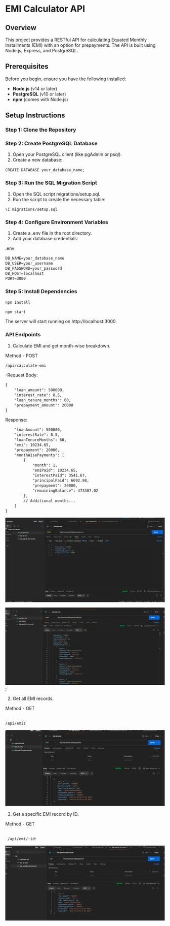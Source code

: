 # EMI Calculator API

## Overview

This project provides a RESTful API for calculating Equated Monthly Installments (EMI) with an option for prepayments. The API is built using Node.js, Express, and PostgreSQL.

## Prerequisites

Before you begin, ensure you have the following installed:

- **Node.js** (v14 or later)
- **PostgreSQL** (v10 or later)
- **npm** (comes with Node.js)

## Setup Instructions

### Step 1: Clone the Repository

### Step 2: Create PostgreSQL Database

1. Open your PostgreSQL client (like pgAdmin or psql).
2. Create a new database:

`CREATE DATABASE your_database_name;`

### Step 3: Run the SQL Migration Script

1. Open the SQL script migrations/setup.sql.
2. Run the script to create the necessary table:

```
\i migrations/setup.sql

```

### Step 4: Configure Environment Variables

1. Create a .env file in the root directory.
2. Add your database credentials:

.env

```
DB_NAME=your_database_name
DB_USER=your_username
DB_PASSWORD=your_password
DB_HOST=localhost
PORT=3000
```

### Step 5: Install Dependencies

```
npm install
```

```
npm start
```

The server will start running on http://localhost:3000.

### API Endpoints

1. Calculate EMI and get month-wise breakdown.

Method - POST

```
/api/calculate-emi
```

-Request Body:

```
{
    "loan_amount": 500000,
    "interest_rate": 8.5,
    "loan_tenure_months": 60,
    "prepayment_amount": 20000
}
```

Response:

```{
    "loanAmount": 500000,
    "interestRate": 8.5,
    "loanTenureMonths": 60,
    "emi": 10234.65,
    "prepayment": 20000,
    "monthWisePayments": [
        {
            "month": 1,
            "emiPaid": 10234.65,
            "interestPaid": 3541.67,
            "principalPaid": 6692.98,
            "prepayment": 20000,
            "remainingBalance": 473307.02
        },
        // Additional months...
    ]
}
```

![Request body ](./assests/calculate-emi%20request.png)

![Response](./assests//calculate%20emi%20response.png);

2. Get all EMI records.

Method - GET

```

/api/emis

```

![Request and Response](./assests//get%20all%20emi.png)

3. Get a specific EMI record by ID.

Method - GET

```

 /api/emi/:id:

```

![Request and Response](./assests/get%20emi%20with%20id.png)
